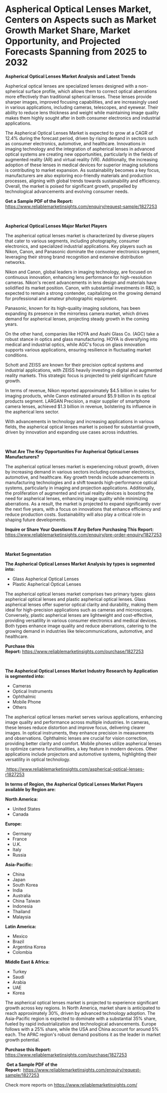 <p><h1>Aspherical Optical Lenses Market, Centers on Aspects such as Market Growth Market Share, Market Opportunity, and Projected Forecasts Spanning from 2025 to 2032</h1></p><p><strong>Aspherical Optical Lenses Market Analysis and Latest Trends</strong></p>
<p><p>Aspherical optical lenses are specialized lenses designed with a non-spherical surface profile, which allows them to correct optical aberrations more effectively than traditional spherical lenses. These lenses provide sharper images, improved focusing capabilities, and are increasingly used in various applications, including cameras, telescopes, and eyewear. Their ability to reduce lens thickness and weight while maintaining image quality makes them highly sought after in both consumer electronics and industrial applications.</p><p>The Aspherical Optical Lenses Market is expected to grow at a CAGR of 12.4% during the forecast period, driven by rising demand in sectors such as consumer electronics, automotive, and healthcare. Innovations in imaging technology and the integration of aspherical lenses in advanced optical systems are creating new opportunities, particularly in the fields of augmented reality (AR) and virtual reality (VR). Additionally, the increasing adoption of these lenses in medical devices for superior imaging solutions is contributing to market expansion. As sustainability becomes a key focus, manufacturers are also exploring eco-friendly materials and production processes, aligning with global trends towards sustainability and efficiency. Overall, the market is poised for significant growth, propelled by technological advancements and evolving consumer needs.</p></p>
<p><strong>Get a Sample PDF of the Report:&nbsp;</strong> <a href="https://www.reliablemarketinsights.com/enquiry/request-sample/1827253?utm_campaign=2118&utm_medium=2&utm_source=Github&utm_content=ia&utm_term=31012025&utm_id=aspherical-optical-lenses">https://www.reliablemarketinsights.com/enquiry/request-sample/1827253</a></p>
<p>&nbsp;</p>
<p><strong>Aspherical Optical Lenses Major Market Players</strong></p>
<p><p>The aspherical optical lenses market is characterized by diverse players that cater to various segments, including photography, consumer electronics, and specialized industrial applications. Key players such as Nikon, Canon, and Panasonic dominate the consumer electronics segment, leveraging their strong brand recognition and extensive distribution networks.</p><p>Nikon and Canon, global leaders in imaging technology, are focused on continuous innovation, enhancing lens performance for high-resolution cameras. Nikon's recent advancements in lens design and materials have solidified its market position. Canon, with substantial investments in R&D, is expected to remain a strong contender, capitalizing on the growing demand for professional and amateur photographic equipment.</p><p>Panasonic, known for its high-quality imaging solutions, has been expanding its presence in the mirrorless camera market, which drives demand for aspherical lenses, projecting steady growth in the coming years.</p><p>On the other hand, companies like HOYA and Asahi Glass Co. (AGC) take a robust stance in optics and glass manufacturing. HOYA is diversifying into medical and industrial optics, while AGC's focus on glass innovation supports various applications, ensuring resilience in fluctuating market conditions.</p><p>Schott and ZEISS are known for their precision optical systems and industrial applications, with ZEISS heavily investing in digital and augmented reality markets. This strategic focus is projected to yield significant future growth.</p><p>In terms of revenue, Nikon reported approximately $4.5 billion in sales for imaging products, while Canon estimated around $5.9 billion in its optical products segment. LARGAN Precision, a major supplier of smartphone camera lenses, achieved $1.3 billion in revenue, bolstering its influence in the aspherical lens sector. </p><p>With advancements in technology and increasing applications in various fields, the aspherical optical lenses market is poised for substantial growth, driven by innovation and expanding use cases across industries.</p></p>
<p>&nbsp;</p>
<p><strong>What Are The Key Opportunities For Aspherical Optical Lenses Manufacturers?</strong></p>
<p><p>The aspherical optical lenses market is experiencing robust growth, driven by increasing demand in various sectors including consumer electronics, automotive, and healthcare. Key growth trends include advancements in manufacturing technologies and a shift towards high-performance optical systems, particularly in imaging and projection applications. Additionally, the proliferation of augmented and virtual reality devices is boosting the need for aspherical lenses, enhancing image quality while minimizing aberrations. As a result, the market is projected to expand significantly over the next five years, with a focus on innovations that enhance efficiency and reduce production costs. Sustainability will also play a critical role in shaping future developments.</p></p>
<p><strong>Inquire or Share Your Questions If Any Before Purchasing This Report:</strong> <a href="https://www.reliablemarketinsights.com/enquiry/pre-order-enquiry/1827253?utm_campaign=2118&utm_medium=2&utm_source=Github&utm_content=ia&utm_term=31012025&utm_id=aspherical-optical-lenses">https://www.reliablemarketinsights.com/enquiry/pre-order-enquiry/1827253</a></p>
<p>&nbsp;</p>
<p><strong>Market Segmentation</strong></p>
<p><strong>The Aspherical Optical Lenses Market Analysis by types is segmented into:</strong></p>
<p><ul><li>Glass Aspherical Optical Lenses</li><li>Plastic Aspherical Optical Lenses</li></ul></p>
<p><p>The aspherical optical lenses market comprises two primary types: glass aspherical optical lenses and plastic aspherical optical lenses. Glass aspherical lenses offer superior optical clarity and durability, making them ideal for high-precision applications such as cameras and microscopes. Conversely, plastic aspherical lenses are lightweight and cost-effective, providing versatility in various consumer electronics and medical devices. Both types enhance image quality and reduce aberrations, catering to the growing demand in industries like telecommunications, automotive, and healthcare.</p></p>
<p><strong>Purchase this Report:&nbsp;</strong><a href="https://www.reliablemarketinsights.com/purchase/1827253?utm_campaign=2118&utm_medium=2&utm_source=Github&utm_content=ia&utm_term=31012025&utm_id=aspherical-optical-lenses">https://www.reliablemarketinsights.com/purchase/1827253</a></p>
<p>&nbsp;</p>
<p><strong>The Aspherical Optical Lenses Market Industry Research by Application is segmented into:</strong></p>
<p><ul><li>Cameras</li><li>Optical Instruments</li><li>Ophthalmic</li><li>Mobile Phone</li><li>Others</li></ul></p>
<p><p>The aspherical optical lenses market serves various applications, enhancing image quality and performance across multiple industries. In cameras, these lenses reduce distortion and improve focus, delivering clearer images. In optical instruments, they enhance precision in measurements and observations. Ophthalmic lenses are crucial for vision correction, providing better clarity and comfort. Mobile phones utilize aspherical lenses to optimize camera functionalities, a key feature in modern devices. Other applications include projectors and automotive systems, highlighting their versatility in optical technology.</p></p>
<p><a href="https://www.reliablemarketinsights.com/aspherical-optical-lenses-r1827253?utm_campaign=2118&utm_medium=2&utm_source=Github&utm_content=ia&utm_term=31012025&utm_id=aspherical-optical-lenses">&nbsp;https://www.reliablemarketinsights.com/aspherical-optical-lenses-r1827253</a></p>
<p><strong>In terms of Region, the Aspherical Optical Lenses Market Players available by Region are:</strong></p>
<p>
    <p> <strong> North America: </strong>
        <ul>
            <li>United States</li>
            <li>Canada</li>
        </ul>
        </p> 
    <p> <strong> Europe: </strong>
        <ul>
            <li>Germany</li>
            <li>France</li>
            <li>U.K.</li>
            <li>Italy</li>
            <li>Russia</li>
        </ul>
        </p> 
    <p> <strong> Asia-Pacific: </strong>
        <ul>
            <li>China</li>
            <li>Japan</li>
            <li>South Korea</li>
            <li>India</li>
            <li>Australia</li>
            <li>China Taiwan</li>
            <li>Indonesia</li>
            <li>Thailand</li>
            <li>Malaysia</li>
        </ul>
        </p> 
    <p> <strong> Latin America: </strong>
        <ul>
            <li>Mexico</li>
            <li>Brazil</li>
            <li>Argentina Korea</li>
            <li>Colombia</li>
        </ul>
        </p> 
    <p> <strong> Middle East & Africa: </strong>
        <ul>
            <li>Turkey</li>
            <li>Saudi</li>
            <li>Arabia</li>
            <li>UAE</li>
            <li>Korea</li>
        </ul>
    </p>
    </p>
<p><p>The aspherical optical lenses market is projected to experience significant growth across key regions. In North America, market share is anticipated to reach approximately 30%, driven by advanced technology adoption. The Asia-Pacific region is expected to dominate with a substantial 35% share, fueled by rapid industrialization and technological advancements. Europe follows with a 25% share, while the USA and China account for around 5% each. The APAC region's robust demand positions it as the leader in market growth potential.</p></p>
<p><strong>Purchase this Report: </strong><a href="https://www.reliablemarketinsights.com/purchase/1827253?utm_campaign=2118&utm_medium=2&utm_source=Github&utm_content=ia&utm_term=31012025&utm_id=aspherical-optical-lenses">https://www.reliablemarketinsights.com/purchase/1827253</a></p>
<p>&nbsp;<strong>Get a Sample PDF of the Report:&nbsp;&nbsp;</strong><a href="https://www.reliablemarketinsights.com/enquiry/request-sample/1827253?utm_campaign=2118&utm_medium=2&utm_source=Github&utm_content=ia&utm_term=31012025&utm_id=aspherical-optical-lenses">https://www.reliablemarketinsights.com/enquiry/request-sample/1827253</a></p>
<p><strong></strong></p>
<p>Check more reports on <a href="https://www.reliablemarketinsights.com/?utm_campaign=2118&utm_medium=2&utm_source=Github&utm_content=ia&utm_term=31012025&utm_id=aspherical-optical-lenses">https://www.reliablemarketinsights.com/</a></p>